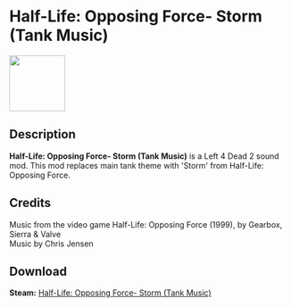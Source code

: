 # Half-Life: Opposing Force- Storm (Tank Music)

<img src="https://steamuserimages-a.akamaihd.net/ugc/915791512176023630/3708412A8D6C9CC0F30D00E82C38E12EF19C7483/" width="100" height="100">

## Description
**Half-Life: Opposing Force- Storm (Tank Music)** is a Left 4 Dead 2 sound mod. This mod replaces main tank theme with 'Storm' from Half-Life: Opposing Force.

## Credits
Music from the video game Half-Life: Opposing Force (1999), by Gearbox, Sierra & Valve </br>
Music by Chris Jensen

## Download

 **Steam:** [Half-Life: Opposing Force- Storm (Tank Music)](https://steamcommunity.com/sharedfiles/filedetails/?id=1310904941)
